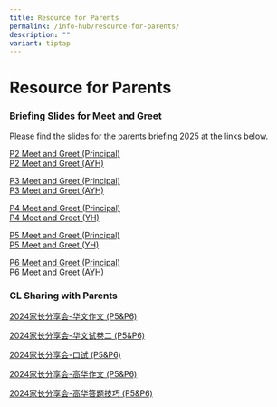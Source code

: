 ```yaml
---
title: Resource for Parents
permalink: /info-hub/resource-for-parents/
description: ""
variant: tiptap
---
```

<h1>Resource for Parents</h1>
<h3>Briefing Slides for Meet and Greet</h3>
<p>Please find the slides for the parents briefing 2025 at the links below.</p>
<p><a href="/files/P2_Meet___Greet_2025__Principal_.pdf" rel="noopener noreferrer nofollow" target="_blank">P2 Meet and Greet (Principal) </a>
<br><a href="/files/P2_Meet___Greet_2025__AYH_.pdf" rel="noopener noreferrer nofollow" target="_blank">P2 Meet and Greet (AYH)</a>
</p>
<p><a href="/files/P3_Meet___Greet_2025__P_rincipal_.pdf" rel="noopener noreferrer nofollow" target="_blank">P3 Meet and Greet (Principal) </a>
<br><a href="/files/P3_Meet___Greet_2025__AYH_.pdf" rel="noopener noreferrer nofollow" target="_blank">P3 Meet and Greet (AYH)</a>
</p>
<p><a href="/files/P4_Meet___Greet_2025__Principal_.pdf" rel="noopener noreferrer nofollow" target="_blank">P4 Meet and Greet (Principal)</a> 
<br><a href="/files/P4_Meet___Greet_2025__Year_Head_.pdf" rel="noopener noreferrer nofollow" target="_blank">P4 Meet and Greet (YH)</a>
</p>
<p><a href="/files/P5_Meet___Greet_2025__Principal_.pdf" rel="noopener noreferrer nofollow" target="_blank">P5 Meet and Greet (Principal)</a> 
<br><a href="/files/P5_Meet___Greet_2025__Year_Head_.pdf" rel="noopener noreferrer nofollow" target="_blank">P5 Meet and Greet (YH)</a>
</p>
<p><a href="/files/P6_Meet___Greet_2025__Principal_.pdf" rel="noopener noreferrer nofollow" target="_blank">P6 Meet and Greet (Principal)</a> 
<br><a href="/files/P6_Meet___Greet_2025__AYH_.pdf" rel="noopener noreferrer nofollow" target="_blank">P6 Meet and Greet (AYH)</a>
</p>
<p></p>
<h3>CL Sharing with Parents</h3>
<p><a href="/files/2024____________P5_P6_.pdf" rel="noopener noreferrer nofollow" target="_blank">2024家长分享会-华文作文 (P5&amp;P6)</a>
</p>
<p><a href="/files/2024_____________P5_P6_.pdf" rel="noopener noreferrer nofollow" target="_blank">2024家长分享会-华文试卷二 (P5&amp;P6)</a>
</p>
<p><a href="/files/2024__________P5_P6_.pdf" rel="noopener noreferrer nofollow" target="_blank">2024家长分享会-口试 (P5&amp;P6)</a>
</p>
<p><a href="/files/2024____________P5_P6_2.pdf" rel="noopener noreferrer nofollow" target="_blank">2024家长分享会-高华作文 (P5&amp;P6)</a>
</p>
<p><a href="/files/2024______________P5_P6_.pdf" rel="noopener noreferrer nofollow" target="_blank">2024家长分享会-高华答题技巧 (P5&amp;P6)</a>
</p>
<p></p>